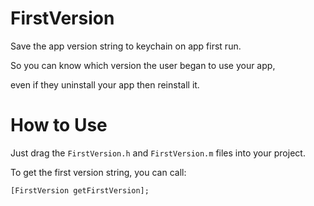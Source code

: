 FirstVersion
============

Save the app version string to keychain on app first run.

So you can know which version the user began to use your app,

even if they uninstall your app then reinstall it.


How to Use
==============

Just drag the `FirstVersion.h` and `FirstVersion.m` files into your project.

To get the first version string, you can call:

    [FirstVersion getFirstVersion];
